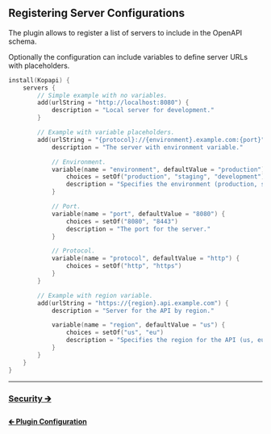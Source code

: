 ## Registering Server Configurations

The plugin allows to register a list of servers to include in the OpenAPI schema.

Optionally the configuration can include variables to define server URLs with placeholders.

```kotlin
install(Kopapi) {
    servers {
        // Simple example with no variables.
        add(urlString = "http://localhost:8080") {
            description = "Local server for development."
        }

        // Example with variable placeholders.
        add(urlString = "{protocol}://{environment}.example.com:{port}") {
            description = "The server with environment variable."

            // Environment.
            variable(name = "environment", defaultValue = "production") {
                choices = setOf("production", "staging", "development")
                description = "Specifies the environment (production, staging, etc.)."
            }

            // Port.
            variable(name = "port", defaultValue = "8080") {
                choices = setOf("8080", "8443")
                description = "The port for the server."
            }

            // Protocol.
            variable(name = "protocol", defaultValue = "http") {
                choices = setOf("http", "https")
            }
        }

        // Example with region variable.
        add(urlString = "https://{region}.api.example.com") {
            description = "Server for the API by region."

            variable(name = "region", defaultValue = "us") {
                choices = setOf("us", "eu")
                description = "Specifies the region for the API (us, eu)."
            }
        }
    }
}
```

---

### [Security 🡲](01.2.security.md)

#### [🡰 Plugin Configuration](01.0.plugin-configuration.md) 
